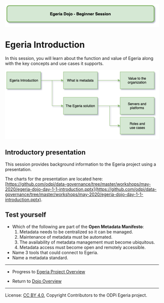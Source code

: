 <!-- SPDX-License-Identifier: CC-BY-4.0 -->
<!-- Copyright Contributors to the ODPi Egeria project 2020. -->

![Green - Beginner sessions](egeria-dojo-session-coding-green-beginner-session.png)

# Egeria Introduction

In this session, you will learn about the function and value of Egeria
along with the key concepts and use cases it supports.

![Introduction Content](egeria-dojo-day-1-1-introduction.png)

## Introductory presentation

This session provides background information to the Egeria project
using a presentation.

The charts for the presentation are located here:
[https://github.com/odpi/data-governance/tree/master/workshops/may-2020/egeria-dojo-day-1-1-introduction.pptx](https://github.com/odpi/data-governance/tree/master/workshops/may-2020/egeria-dojo-day-1-1-introduction.pptx).


## Test yourself

* Which of the following are part of the **Open Metadata Manifesto**:
   1.  Metadata needs to be centralized so it can be managed.
   1.  Maintenance of metadata must be automated.
   1.  The availability of metadata management must become ubiquitous.
   1.  Metadata access must become open and remotely accessible.
* Name 3 tools that could connect to Egeria.
* Name a metadata standard.

----
* Progress to [Egeria Project Overview](egeria-dojo-day-1-2-project-introduction.md)

* Return to [Dojo Overview](.)

----
License: [CC BY 4.0](https://creativecommons.org/licenses/by/4.0/),
Copyright Contributors to the ODPi Egeria project.
